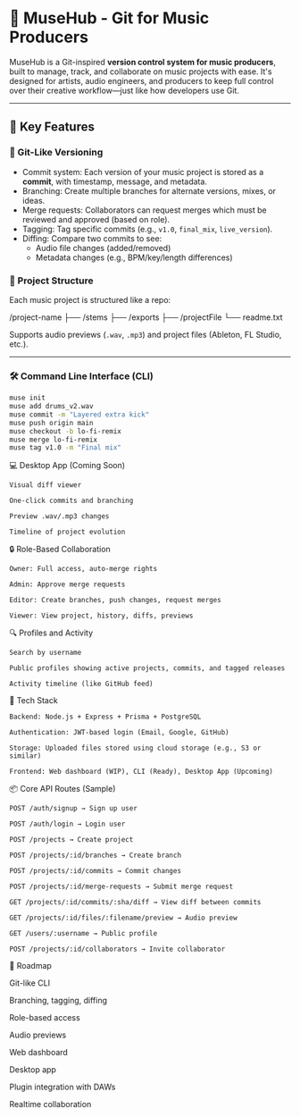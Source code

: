 # 🎵 MuseHub - Git for Music Producers

MuseHub is a Git-inspired **version control system for music producers**, built to manage, track, and collaborate on music projects with ease. It's designed for artists, audio engineers, and producers to keep full control over their creative workflow—just like how developers use Git.

---

## 🚀 Key Features

### 🔁 Git-Like Versioning
- Commit system: Each version of your music project is stored as a **commit**, with timestamp, message, and metadata.
- Branching: Create multiple branches for alternate versions, mixes, or ideas.
- Merge requests: Collaborators can request merges which must be reviewed and approved (based on role).
- Tagging: Tag specific commits (e.g., `v1.0`, `final_mix`, `live_version`).
- Diffing: Compare two commits to see:
  - Audio file changes (added/removed)
  - Metadata changes (e.g., BPM/key/length differences)

### 🧠 Project Structure
Each music project is structured like a repo:

/project-name
├── /stems
├── /exports
├── /projectFile
└── readme.txt


Supports audio previews (`.wav`, `.mp3`) and project files (Ableton, FL Studio, etc.).

---

### 🛠 Command Line Interface (CLI)

```bash
muse init
muse add drums_v2.wav
muse commit -m "Layered extra kick"
muse push origin main
muse checkout -b lo-fi-remix
muse merge lo-fi-remix
muse tag v1.0 -m "Final mix"
```

💻 Desktop App (Coming Soon)

    Visual diff viewer

    One-click commits and branching

    Preview .wav/.mp3 changes

    Timeline of project evolution

🔒 Role-Based Collaboration

    Owner: Full access, auto-merge rights

    Admin: Approve merge requests

    Editor: Create branches, push changes, request merges

    Viewer: View project, history, diffs, previews

🔍 Profiles and Activity

    Search by username

    Public profiles showing active projects, commits, and tagged releases

    Activity timeline (like GitHub feed)

🧩 Tech Stack

    Backend: Node.js + Express + Prisma + PostgreSQL

    Authentication: JWT-based login (Email, Google, GitHub)

    Storage: Uploaded files stored using cloud storage (e.g., S3 or similar)

    Frontend: Web dashboard (WIP), CLI (Ready), Desktop App (Upcoming)

📦 Core API Routes (Sample)

    POST /auth/signup → Sign up user

    POST /auth/login → Login user

    POST /projects → Create project

    POST /projects/:id/branches → Create branch

    POST /projects/:id/commits → Commit changes

    POST /projects/:id/merge-requests → Submit merge request

    GET /projects/:id/commits/:sha/diff → View diff between commits

    GET /projects/:id/files/:filename/preview → Audio preview

    GET /users/:username → Public profile

    POST /projects/:id/collaborators → Invite collaborator


🔮 Roadmap

Git-like CLI

Branching, tagging, diffing

Role-based access

Audio previews

Web dashboard

Desktop app

Plugin integration with DAWs

Realtime collaboration
